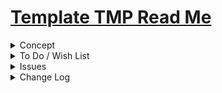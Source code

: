# [Template TMP Read Me]( #tm-template/README.md )

<details>

<summary>Concept</summary>

</details>

<details>

<summary>To Do / Wish List</summary>


</details>

<details>

<summary>Issues</summary>


</details>

<details>

<summary>Change Log</summary>

### 2019-05-17 ~ Theo

* B - TMP.html: Fix issues link
* F - TMP.html: Add menu links / rejig UI

### 2019-05-16 ~ Theo

* F - TMP: Add fixSurface and fixAllSurfaces functions
* B - TMP: Pass through jsHint

### 2019-05-10 ~ Theo

* F - Add popup help and readme
* R - Refactor popup help button abstracted as variable

### 2019-04-30 ~ Theo

* First commit

</details>